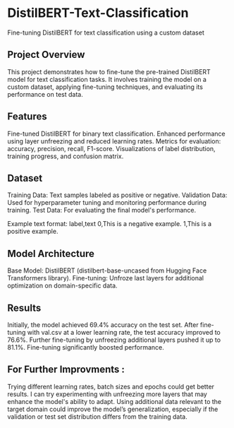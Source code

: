 # DistilBERT-Text-Classification
Fine-tuning DistilBERT for text classification using a custom dataset

## Project Overview
This project demonstrates how to fine-tune the pre-trained DistilBERT model for text classification tasks. It involves training the model on a custom dataset, applying fine-tuning techniques, and evaluating its performance on test data.

## Features
Fine-tuned DistilBERT for binary text classification.
Enhanced performance using layer unfreezing and reduced learning rates.
Metrics for evaluation: accuracy, precision, recall, F1-score.
Visualizations of label distribution, training progress, and confusion matrix.

## Dataset
Training Data: Text samples labeled as positive or negative.
Validation Data: Used for hyperparameter tuning and monitoring performance during training.
Test Data: For evaluating the final model's performance.

Example text format:
label,text
0,This is a negative example.
1,This is a positive example.

## Model Architecture
Base Model: DistilBERT (distilbert-base-uncased from Hugging Face Transformers library).
Fine-tuning: Unfroze last layers for additional optimization on domain-specific data.

## Results
Initially, the model achieved 69.4% accuracy on the test set. After fine-tuning with val.csv at a lower learning rate, the test accuracy improved to 76.6%. Further fine-tuning by unfreezing additional layers pushed it up to 81.1%.
Fine-tuning significantly boosted performance.

## For Further Improvments :
Trying different learning rates, batch sizes and epochs could get better results.
I can try experimenting with unfreezing more layers that may enhance the model's ability to adapt.
Using additional data relevant to the target domain could improve the model’s generalization, especially if the validation or test set distribution differs from the training data.
